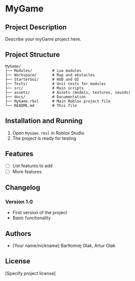 # MyGame

## Project Description
Describe your myGame project here.

## Project Structure

```
MyGame/
├── Modules/         # Lua modules
├── Workspace/       # Map and obstacles
├── StarterGui/      # HUD and UI
├── Tests/           # Unit tests for modules
├── src/             # Main scripts
├── assets/          # Assets (models, textures, sounds)
├── docs/            # Documentation
├── MyGame.rbxl      # Main Roblox project file
└── README.md        # This file
```

## Installation and Running

1. Open `MyGame.rbxl` in Roblox Studio
2. The project is ready for testing

## Features

- [ ] List features to add
- [ ] More features

## Changelog

### Version 1.0
- First version of the project
- Basic functionality

## Authors

- [Your name/nickname]
Bartłomiej Olak,
Artur Olak

## License

[Specify project license]